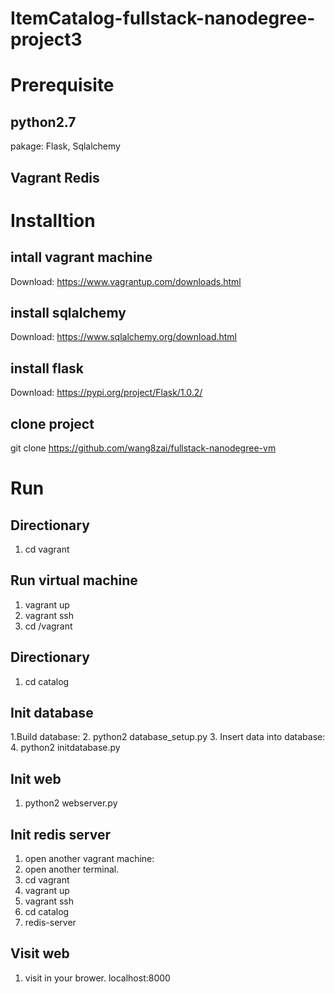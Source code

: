 ItemCatalog-fullstack-nanodegree-project3
=============
# Prerequisite
## python2.7
pakage: Flask, Sqlalchemy
## Vagrant Redis

# Installtion
## intall vagrant machine
Download: https://www.vagrantup.com/downloads.html
## install sqlalchemy
Download: https://www.sqlalchemy.org/download.html
## install flask
Download: https://pypi.org/project/Flask/1.0.2/
## clone project
git clone https://github.com/wang8zai/fullstack-nanodegree-vm

# Run
## Directionary
1. cd vagrant
## Run virtual machine
1. vagrant up
2. vagrant ssh
3. cd /vagrant
## Directionary
1.  cd catalog
## Init database
1.Build database:
2. python2 database_setup.py
3. Insert data into database:
4. python2 initdatabase.py
## Init web
1. python2 webserver.py
## Init redis server
1. open another vagrant machine:
2. open another terminal.
3. cd vagrant
4. vagrant up
5. vagrant ssh
6. cd catalog
7. redis-server
## Visit web
1. visit in your brower. localhost:8000


